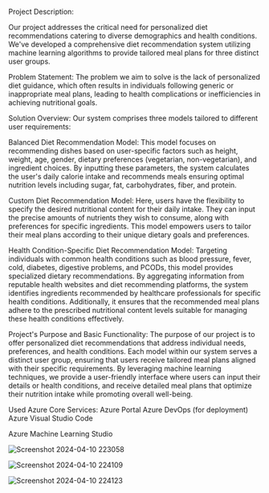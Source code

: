 Project Description:

Our project addresses the critical need for personalized diet recommendations catering to diverse demographics and health conditions. We've developed a comprehensive diet recommendation system utilizing machine learning algorithms to provide tailored meal plans for three distinct user groups.

Problem Statement:
The problem we aim to solve is the lack of personalized diet guidance, which often results in individuals following generic or inappropriate meal plans, leading to health complications or inefficiencies in achieving nutritional goals.

Solution Overview:
Our system comprises three models tailored to different user requirements:

Balanced Diet Recommendation Model: This model focuses on recommending dishes based on user-specific factors such as height, weight, age, gender, dietary preferences (vegetarian, non-vegetarian), and ingredient choices. By inputting these parameters, the system calculates the user's daily calorie intake and recommends meals ensuring optimal nutrition levels including sugar, fat, carbohydrates, fiber, and protein.

Custom Diet Recommendation Model: Here, users have the flexibility to specify the desired nutritional content for their daily intake. They can input the precise amounts of nutrients they wish to consume, along with preferences for specific ingredients. This model empowers users to tailor their meal plans according to their unique dietary goals and preferences.

Health Condition-Specific Diet Recommendation Model: Targeting individuals with common health conditions such as blood pressure, fever, cold, diabetes, digestive problems, and PCODs, this model provides specialized dietary recommendations. By aggregating information from reputable health websites and diet recommending platforms, the system identifies ingredients recommended by healthcare professionals for specific health conditions. Additionally, it ensures that the recommended meal plans adhere to the prescribed nutritional content levels suitable for managing these health conditions effectively.

Project's Purpose and Basic Functionality:
The purpose of our project is to offer personalized diet recommendations that address individual needs, preferences, and health conditions. Each model within our system serves a distinct user group, ensuring that users receive tailored meal plans aligned with their specific requirements. By leveraging machine learning techniques, we provide a user-friendly interface where users can input their details or health conditions, and receive detailed meal plans that optimize their nutrition intake while promoting overall well-being.


Used Azure Core Services:
Azure Portal 
Azure DevOps (for deployment)
Azure Visual Studio Code

Azure Machine Learning Studio 

![Screenshot 2024-04-10 223058](https://github.com/GHariPriya4/Diet_Recommendation/assets/125640688/ba0cb7a8-cdcf-4200-94f3-1526d741637e)

![Screenshot 2024-04-10 224109](https://github.com/GHariPriya4/Diet_Recommendation/assets/125640688/5b542802-ef33-49e7-982f-9bd969af8c49)

![Screenshot 2024-04-10 224123](https://github.com/GHariPriya4/Diet_Recommendation/assets/125640688/69413d55-0c9f-4253-bc77-fbcd80603811)
